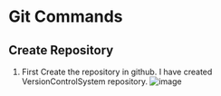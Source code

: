 # Git Commands

## Create Repository

1. First Create the repository in github. I have created VersionControlSystem repository.
![image](https://github.com/CodeMasterAR/VersionControlSystem/assets/114680435/319674df-83eb-435a-b0bb-3d64d117bf80)
